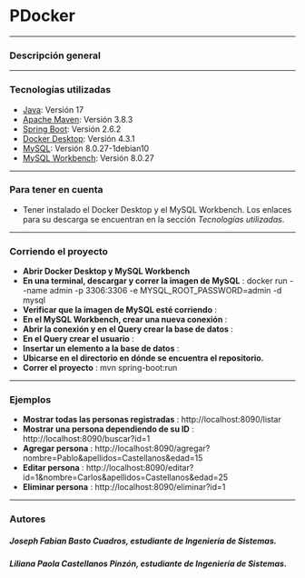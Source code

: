 # PDocker
***
### Descripción general

***
### Tecnologías utilizadas
* [Java](https://www.java.com/es/): Versión 17
* [Apache Maven](https://maven.apache.org/): Versión 3.8.3
* [Spring Boot](https://spring.io/projects/spring-boot): Versión 2.6.2
* [Docker Desktop](https://www.docker.com/products/docker-desktop): Versión 4.3.1
* [MySQL](https://hub.docker.com/_/mysql): Versión 8.0.27-1debian10
* [MySQL Workbench](https://www.mysql.com/products/workbench/): Versión 8.0.27
***
### Para tener en cuenta
* Tener instalado el Docker Desktop y el MySQL Workbench. Los enlaces para su descarga se encuentran en la sección _Tecnologías utilizadas_.
***
### Corriendo el proyecto
* __Abrir Docker Desktop y MySQL Workbench__ 
* __En una terminal, descargar y correr la imagen de MySQL__ : docker run --name admin -p 3306:3306 -e MYSQL_ROOT_PASSWORD=admin -d mysql
* __Verificar que la imagen de MySQL esté corriendo__ :
* __En el MySQL Workbench, crear una nueva conexión__ :
* __Abrir la conexión y en el Query crear la base de datos__ :
* __En el Query crear el usuario__ :
* __Insertar un elemento a la base de datos__ :
* __Ubicarse en el directorio en dónde se encuentra el repositorio.__
* __Correr el proyecto__ : mvn spring-boot:run
***
### Ejemplos
* __Mostrar todas las personas registradas__ : http://localhost:8090/listar
* __Mostrar una persona dependiendo de su ID__ : http://localhost:8090/buscar?id=1
* __Agregar persona__ : http://localhost:8090/agregar?nombre=Pablo&apellidos=Castellanos&edad=15
* __Editar persona__ : http://localhost:8090/editar?id=1&nombre=Carlos&apellidos=Castellanos&edad=25
* __Eliminar persona__ : http://localhost:8090/eliminar?id=1
***
### Autores
##### Joseph Fabian Basto Cuadros, estudiante de Ingeniería de Sistemas.
##### Liliana Paola Castellanos Pinzón, estudiante de Ingeniería de Sistemas.
